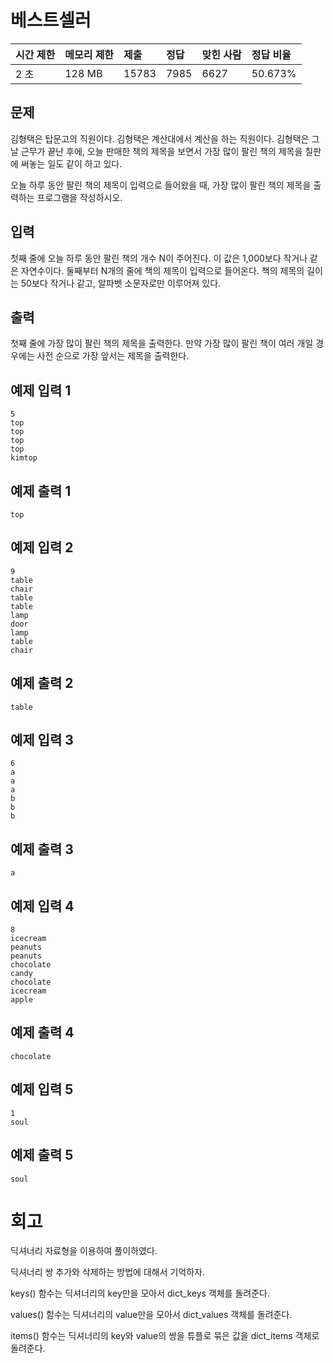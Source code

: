 # 베스트셀러 

| 시간 제한 | 메모리 제한 | 제출  | 정답 | 맞힌 사람 | 정답 비율 |
| :-------- | :---------- | :---- | :--- | :-------- | :-------- |
| 2 초      | 128 MB      | 15783 | 7985 | 6627      | 50.673%   |

## 문제

김형택은 탑문고의 직원이다. 김형택은 계산대에서 계산을 하는 직원이다. 김형택은 그날 근무가 끝난 후에, 오늘 판매한 책의 제목을 보면서 가장 많이 팔린 책의 제목을 칠판에 써놓는 일도 같이 하고 있다.

오늘 하루 동안 팔린 책의 제목이 입력으로 들어왔을 때, 가장 많이 팔린 책의 제목을 출력하는 프로그램을 작성하시오.

## 입력

첫째 줄에 오늘 하루 동안 팔린 책의 개수 N이 주어진다. 이 값은 1,000보다 작거나 같은 자연수이다. 둘째부터 N개의 줄에 책의 제목이 입력으로 들어온다. 책의 제목의 길이는 50보다 작거나 같고, 알파벳 소문자로만 이루어져 있다.

## 출력

첫째 줄에 가장 많이 팔린 책의 제목을 출력한다. 만약 가장 많이 팔린 책이 여러 개일 경우에는 사전 순으로 가장 앞서는 제목을 출력한다.

## 예제 입력 1 

```
5
top
top
top
top
kimtop
```

## 예제 출력 1 

```
top
```

## 예제 입력 2 

```
9
table
chair
table
table
lamp
door
lamp
table
chair
```

## 예제 출력 2 

```
table
```

## 예제 입력 3 

```
6
a
a
a
b
b
b
```

## 예제 출력 3 

```
a
```

## 예제 입력 4 

```
8
icecream
peanuts
peanuts
chocolate
candy
chocolate
icecream
apple
```

## 예제 출력 4 

```
chocolate
```

## 예제 입력 5 

```
1
soul
```

## 예제 출력 5 

```
soul
```

# 회고

딕셔너리 자료형을 이용하여 풀이하였다.

딕셔너리 쌍 추가와 삭제하는 방법에 대해서 기억하자.

keys() 함수는 딕셔너리의 key만을 모아서 dict_keys 객체를 돌려준다.

values() 함수는 딕셔너리의 value만을 모아서 dict_values 객체를 돌려준다.

items() 함수는 딕셔너리의 key와 value의 쌍을 튜플로 묶은 값을 dict_items 객체로 돌려준다.